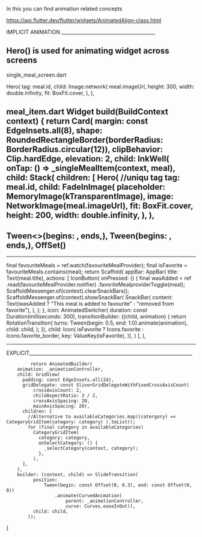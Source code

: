 In this you can find animation related concepts

https://api.flutter.dev/flutter/widgets/AnimatedAlign-class.html


IMPLICIT ANIMATION _______________________________________

Hero() is used for animating widget across screens
-------------------------------------------------------------------------------------------------------------
single_meal_screen.dart

 Hero(
                tag: meal.id,
                child: Image.network(
                  meal.imageUrl,
                  height: 300,
                  width: double.infinity,
                  fit: BoxFit.cover,
                ),
              ),

meal_item.dart
Widget build(BuildContext context) {
    return Card(
      margin: const EdgeInsets.all(8),
      shape: RoundedRectangleBorder(borderRadius: BorderRadius.circular(12)),
      clipBehavior: Clip.hardEdge,
      elevation: 2,
      child: InkWell(
        onTap: () => _singleMealItem(context, meal),
        child: Stack(
          children: [
            Hero(
              //uniqu tag
              tag: meal.id,
              child: FadeInImage(
                placeholder: MemoryImage(kTransparentImage),
                image: NetworkImage(meal.imageUrl),
                fit: BoxFit.cover,
                height: 200,
                width: double.infinity,
              ),
            ),
----------------------------------------------------------------------------------------------

Tween<>(begins: , ends,), Tween(begins: , ends,), OffSet()
-----
--------------------------------------------------------------------------------------------------
 final favouriteMeals = ref.watch(favouriteMealProvider);
    final isFavorite = favouriteMeals.contains(meal);
    return Scaffold(
        appBar: AppBar(
          title: Text(meal.title),
          actions: [
            IconButton(
              onPressed: () {
                final wasAdded = ref
                    .read(favouriteMealProvider.notifier)
                    .favoriteMealproviderToggle(meal);
                ScaffoldMessenger.of(context).clearSnackBars();
                ScaffoldMessenger.of(context).showSnackBar(
                  SnackBar(
                    content: Text(wasAdded
                        ? "This meal is added to favourite"
                        : "removed from favorite"),
                  ),
                );
              },
              icon: AnimatedSwitcher(
                  duration: const Duration(milliseconds: 300),
                  transitionBuilder: ((child, animation) {
                    return RotationTransition(
                      turns: Tween(begin: 0.5, end: 1.0).animate(animation),
                      child: child,
                    );
                  }),
                  child: Icon(
                    isFavorite ? Icons.favorite : Icons.favorite_border,
                    key: ValueKey(isFavorite),
                  )),
            )
          ],
        ),
--------------------------------------------------    -  --------------------------------------------------------------------------
EXPLICIT____________________________________________________________________


             return AnimatedBuilder(
        animation: _animationController,
        child: GridView(
          padding: const EdgeInsets.all(24),
          gridDelegate: const SliverGridDelegateWithFixedCrossAxisCount(
              crossAxisCount: 2,
              childAspectRatio: 3 / 2,
              crossAxisSpacing: 20,
              mainAxisSpacing: 20),
          children: [
            //Alternative to availableCategories.map((catergory) => CategoryGridItem(category: category) ).toList();
            for (final category in availableCategories)
              CategoryGridItem(
                category: category,
                onSelectCategory: () {
                  _selectCategory(context, category);
                },
              ),
          ],
        ),
        builder: (context, child) => SlideTransition(
              position:
                  Tween(begin: const Offset(0, 0.3), end: const Offset(0, 0))
                      .animate(CurvedAnimation(
                          parent: _animationController,
                          curve: Curves.easeInOut)),
              child: child,
            ));
  }
